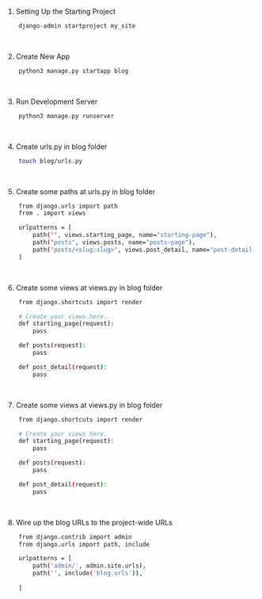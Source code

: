 1. Setting Up the Starting Project
```bash
    django-admin startproject my_site
```
<br>

2. Create New App
```bash
    python3 manage.py startapp blog
```
<br>

3. Run Development Server
```bash
    python3 manage.py runserver
```
<br>

4. Create urls.py in blog folder
```bash
    touch blog/urls.py
```
<br>

5. Create some paths at urls.py in blog folder
```bash
    from django.urls import path
    from . import views

    urlpatterns = [
        path("", views.starting_page, name="starting-page"),
        path("posts", views.posts, name="posts-page"),
        path("posts/<slug:slug>", views.post_detail, name="post-detail-page"),
    ]
```
<br>

6. Create some views at views.py in blog folder
```bash
    from django.shortcuts import render

    # Create your views here.
    def starting_page(request):
        pass

    def posts(request):
        pass

    def post_detail(request):
        pass
```
<br>

7. Create some views at views.py in blog folder
```bash
    from django.shortcuts import render

    # Create your views here.
    def starting_page(request):
        pass

    def posts(request):
        pass

    def post_detail(request):
        pass
```
<br>

8. Wire up the blog URLs to the project-wide URLs
```bash
    from django.contrib import admin
    from django.urls import path, include

    urlpatterns = [
        path('admin/', admin.site.urls),
        path('', include('blog.urls')),
        
    ]
```
<br>